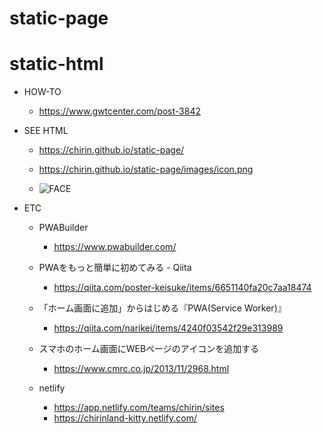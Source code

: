 # static-page

# static-html

- HOW-TO
  - https://www.gwtcenter.com/post-3842

- SEE HTML
  - https://chirin.github.io/static-page/
  - https://chirin.github.io/static-page/images/icon.png

  - ![FACE](/images/icon.png)

- ETC
  - PWABuilder
    - https://www.pwabuilder.com/

  - PWAをもっと簡単に初めてみる - Qiita
    - https://qiita.com/poster-keisuke/items/6651140fa20c7aa18474

  - 「ホーム画面に追加」からはじめる『PWA(Service Worker)』
    - https://qiita.com/narikei/items/4240f03542f29e313989

  - スマホのホーム画面にWEBページのアイコンを追加する
    - https://www.cmrc.co.jp/2013/11/2968.html

  - netlify
    - https://app.netlify.com/teams/chirin/sites
    - https://chirinland-kitty.netlify.com/
